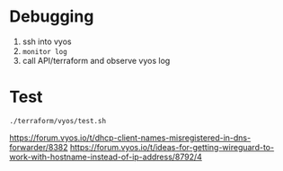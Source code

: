 # Debugging

1. ssh into vyos
2. `monitor log`
3. call API/terraform and observe vyos log

# Test

`./terraform/vyos/test.sh`


https://forum.vyos.io/t/dhcp-client-names-misregistered-in-dns-forwarder/8382
https://forum.vyos.io/t/ideas-for-getting-wireguard-to-work-with-hostname-instead-of-ip-address/8792/4

